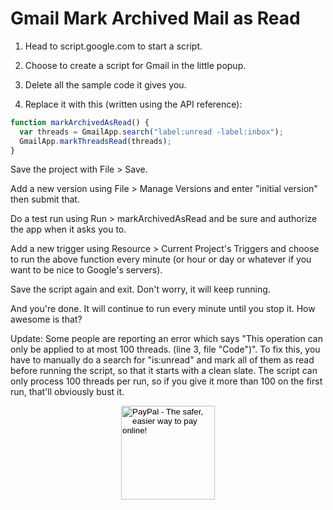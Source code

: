 
# Gmail Mark Archived Mail as Read

1. Head to script.google.com to start a script.

2. Choose to create a script for Gmail in the little popup.

3. Delete all the sample code it gives you.

4. Replace it with this (written using the API reference):

```js
function markArchivedAsRead() {
  var threads = GmailApp.search("label:unread -label:inbox");
  GmailApp.markThreadsRead(threads);
}
```

Save the project with File > Save.

Add a new version using File > Manage Versions and enter "initial version" then submit that.

Do a test run using Run > markArchivedAsRead and be sure and authorize the app when it asks you to.

Add a new trigger using Resource > Current Project's Triggers and choose to run the above function every minute (or hour or day or whatever if you want to be nice to Google's servers).

Save the script again and exit. Don't worry, it will keep running.

And you're done. It will continue to run every minute until you stop it. How awesome is that?

Update: Some people are reporting an error which says "This operation can only be applied to at most 100 threads. (line 3, file "Code")". To fix this, you have to manually do a search for "is:unread" and mark all of them as read before running the script, so that it starts with a clean slate. The script can only process 100 threads per run, so if you give it more than 100 on the first run, that'll obviously bust it.

<!-- Donation Button -->
<form action="https://www.paypal.com/cgi-bin/webscr" method="post" target="_top" align="center"><input type="hidden" name="cmd" value="_s-xclick"><input type="hidden" name="hosted_button_id" value="Q94AU5RUD4X6A"><input type="image" src="https://raw.githubusercontent.com/fire1ce/3os.org/gh-pages/assets/images/beerDonation.png" width="150px" border="0" name="submit" alt="PayPal - The safer, easier way to pay online!"></form>
<!-- Donation Button -->